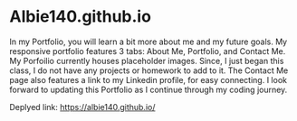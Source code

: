 # Albie140.github.io
In my Portfolio, you will learn a bit more about me and my future goals. My responsive portfolio features 3 tabs: About Me, Portfolio, and Contact Me. My Porfoilio currently houses placeholder images. Since, I just began this class, I do not have any projects or homework to add to it. The Contact Me page also features a link to my Linkedin profile, for easy connecting. I look forward to updating this Portfolio as I continue through my coding journey.

Deplyed link:  https://albie140.github.io/
